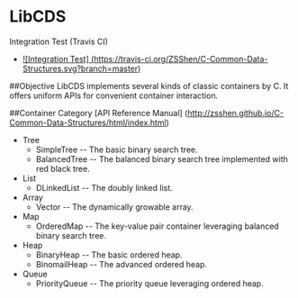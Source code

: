 LibCDS
=============

Integration Test (Travis CI)
+ [![Integration Test] (https://travis-ci.org/ZSShen/C-Common-Data-Structures.svg?branch=master)](https://travis-ci.org/ZSShen/C-Common-Data-Structures)

##Objective
LibCDS implements several kinds of classic containers by C. It offers uniform APIs for convenient container interaction.

##Container Category
[API Reference Manual] (http://zsshen.github.io/C-Common-Data-Structures/html/index.html)
+ Tree
  + SimpleTree -- The basic binary search tree.
  + BalancedTree -- The balanced binary search tree implemented with red black tree.
+ List
  + DLinkedList -- The doubly linked list.
+ Array
  + Vector -- The dynamically growable array.
+ Map
  + OrderedMap -- The key-value pair container leveraging balanced binary search tree.
+ Heap
  + BinaryHeap -- The basic ordered heap.
  + BinomailHeap -- The advanced ordered heap.
+ Queue
  + PriorityQueue -- The priority queue leveraging ordered heap.
